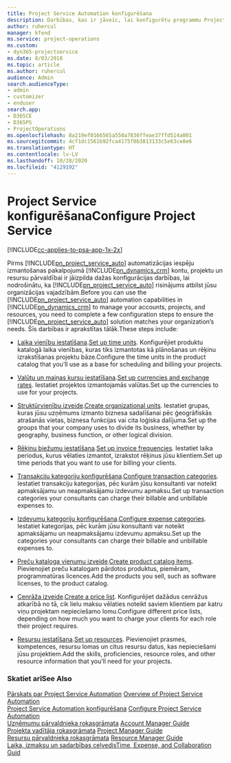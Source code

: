 ```yaml
---
title: Project Service Automation konfigurēšana
description: Darbības, kas ir jāveic, lai konfigurētu programmu Project Service
author: ruhercul
manager: kfend
ms.service: project-operations
ms.custom:
- dyn365-projectservice
ms.date: 8/03/2018
ms.topic: article
ms.author: ruhercul
audience: Admin
search.audienceType:
- admin
- customizer
- enduser
search.app:
- D365CE
- D365PS
- ProjectOperations
ms.openlocfilehash: 8a219ef0166565a550a7836ffeae37ffd514a001
ms.sourcegitcommit: 4cf1dc1561b92fca4175f0b3813133c5e63ce8e6
ms.translationtype: HT
ms.contentlocale: lv-LV
ms.lasthandoff: 10/28/2020
ms.locfileid: "4129192"
---
```

# <a name="configure-project-service"></a><span data-ttu-id="5cb13-103">Project Service konfigurēšana</span><span class="sxs-lookup"><span data-stu-id="5cb13-103">Configure Project Service</span></span>

[!INCLUDE[cc-applies-to-psa-app-1x-2x](../includes/cc-applies-to-psa-app-1x-2x.md)]

<span data-ttu-id="5cb13-104">Pirms [!INCLUDE[pn_project_service_auto](../includes/pn-project-service-auto.md)] automatizācijas iespēju izmantošanas pakalpojumā [!INCLUDE[pn_dynamics_crm](../includes/pn-dynamics-crm.md)] kontu, projektu un resursu pārvaldībai ir jāizpilda dažas konfigurācijas darbības, lai nodrošinātu, ka [!INCLUDE[pn_project_service_auto](../includes/pn-project-service-auto.md)] risinājums atbilst jūsu organizācijas vajadzībām.</span><span class="sxs-lookup"><span data-stu-id="5cb13-104">Before you can use the [!INCLUDE[pn_project_service_auto](../includes/pn-project-service-auto.md)] automation capabilities in [!INCLUDE[pn_dynamics_crm](../includes/pn-dynamics-crm.md)] to manage your accounts, projects, and resources, you need to complete a few configuration steps to ensure the [!INCLUDE[pn_project_service_auto](../includes/pn-project-service-auto.md)] solution matches your organization’s needs.</span></span> <span data-ttu-id="5cb13-105">Šīs darbības ir aprakstītas tālāk.</span><span class="sxs-lookup"><span data-stu-id="5cb13-105">These steps include:</span></span>  
  
-   <span data-ttu-id="5cb13-106">[Laika vienību iestatīšana](../psa/set-up-time-units.md).</span><span class="sxs-lookup"><span data-stu-id="5cb13-106">[Set up time units](../psa/set-up-time-units.md).</span></span> <span data-ttu-id="5cb13-107">Konfigurējiet produktu katalogā laika vienības, kuras tiks izmantotas kā plānošanas un rēķinu izrakstīšanas projektu bāze.</span><span class="sxs-lookup"><span data-stu-id="5cb13-107">Configure the time units in the product catalog that you’ll use as a base for scheduling and billing your projects.</span></span>  
  
-   <span data-ttu-id="5cb13-108">[Valūtu un maiņas kursu iestatīšana](../psa/set-up-currencies-exchange-rates.md).</span><span class="sxs-lookup"><span data-stu-id="5cb13-108">[Set up currencies and exchange rates](../psa/set-up-currencies-exchange-rates.md).</span></span> <span data-ttu-id="5cb13-109">Iestatiet projektos izmantojamās valūtas.</span><span class="sxs-lookup"><span data-stu-id="5cb13-109">Set up the currencies to use for your projects.</span></span>  
  
-   <span data-ttu-id="5cb13-110">[Struktūrvienību izveide](../psa/create-organizational-units.md).</span><span class="sxs-lookup"><span data-stu-id="5cb13-110">[Create organizational units](../psa/create-organizational-units.md).</span></span> <span data-ttu-id="5cb13-111">Iestatiet grupas, kuras jūsu uzņēmums izmanto biznesa sadalīšanai pēc ģeogrāfiskās atrašanās vietas, biznesa funkcijas vai cita loģiska dalījuma.</span><span class="sxs-lookup"><span data-stu-id="5cb13-111">Set up the groups that your company uses to divide its business, whether by geography, business function, or other logical division.</span></span>  
  
-   <span data-ttu-id="5cb13-112">[Rēķinu biežumu iestatīšana](../psa/set-up-invoice-frequencies.md).</span><span class="sxs-lookup"><span data-stu-id="5cb13-112">[Set up invoice frequencies](../psa/set-up-invoice-frequencies.md).</span></span> <span data-ttu-id="5cb13-113">Iestatiet laika periodus, kurus vēlaties izmantot, izrakstot rēķinus jūsu klientiem.</span><span class="sxs-lookup"><span data-stu-id="5cb13-113">Set up time periods that you want to use for billing your clients.</span></span>  
  
-   <span data-ttu-id="5cb13-114">[Transakciju kategoriju konfigurēšana](../psa/configure-transaction-categories.md).</span><span class="sxs-lookup"><span data-stu-id="5cb13-114">[Configure transaction categories](../psa/configure-transaction-categories.md).</span></span> <span data-ttu-id="5cb13-115">Iestatiet transakciju kategorijas, pēc kurām jūsu konsultanti var noteikt apmaksājamu un neapmaksājamu izdevumu apmaksu.</span><span class="sxs-lookup"><span data-stu-id="5cb13-115">Set up transaction categories your consultants can charge their billable and unbillable expenses to.</span></span>  
  
-   <span data-ttu-id="5cb13-116">[Izdevumu kategoriju konfigurēšana](../psa/configure-expense-categories.md).</span><span class="sxs-lookup"><span data-stu-id="5cb13-116">[Configure expense categories](../psa/configure-expense-categories.md).</span></span> <span data-ttu-id="5cb13-117">Iestatiet kategorijas, pēc kurām jūsu konsultanti var noteikt apmaksājamu un neapmaksājamu izdevumu apmaksu.</span><span class="sxs-lookup"><span data-stu-id="5cb13-117">Set up the categories your consultants can charge their billable and unbillable expenses to.</span></span>  
  
-   <span data-ttu-id="5cb13-118">[Preču kataloga vienumu izveide](../psa/create-product-catalog-items.md).</span><span class="sxs-lookup"><span data-stu-id="5cb13-118">[Create product catalog items](../psa/create-product-catalog-items.md).</span></span> <span data-ttu-id="5cb13-119">Pievienojiet preču katalogam pārdotos produktus, piemēram, programmatūras licences.</span><span class="sxs-lookup"><span data-stu-id="5cb13-119">Add the products you sell, such as software licenses, to the product catalog.</span></span>  
  
-   <span data-ttu-id="5cb13-120">[Cenrāža izveide](../psa/create-price-list.md).</span><span class="sxs-lookup"><span data-stu-id="5cb13-120">[Create a price list](../psa/create-price-list.md).</span></span> <span data-ttu-id="5cb13-121">Konfigurējiet dažādus cenrāžus atkarībā no tā, cik lielu maksu vēlaties noteikt saviem klientiem par katru viņu projektam nepieciešamo lomu.</span><span class="sxs-lookup"><span data-stu-id="5cb13-121">Configure different price lists, depending on how much you want to charge your clients for each role their project requires.</span></span>  
  
-   <span data-ttu-id="5cb13-122">[Resursu iestatīšana](../psa/set-up-resources.md).</span><span class="sxs-lookup"><span data-stu-id="5cb13-122">[Set up resources](../psa/set-up-resources.md).</span></span> <span data-ttu-id="5cb13-123">Pievienojiet prasmes, kompetences, resursu lomas un citus resursu datus, kas nepieciešami jūsu projektiem.</span><span class="sxs-lookup"><span data-stu-id="5cb13-123">Add the skills, proficiencies, resource roles, and other resource information that you’ll need for your projects.</span></span>  
  
### <a name="see-also"></a><span data-ttu-id="5cb13-124">Skatiet arī</span><span class="sxs-lookup"><span data-stu-id="5cb13-124">See Also</span></span>  
 <span data-ttu-id="5cb13-125">[Pārskats par Project Service Automation](../psa/overview.md) </span><span class="sxs-lookup"><span data-stu-id="5cb13-125">[Overview of Project Service Automation](../psa/overview.md) </span></span>  
 <span data-ttu-id="5cb13-126">[Project Service Automation konfigurēšana](../psa/configure.md) </span><span class="sxs-lookup"><span data-stu-id="5cb13-126">[Configure Project Service Automation](../psa/configure.md) </span></span>  
 <span data-ttu-id="5cb13-127">[Uzņēmumu pārvaldnieka rokasgrāmata](../psa/account-manager-guide.md) </span><span class="sxs-lookup"><span data-stu-id="5cb13-127">[Account Manager Guide](../psa/account-manager-guide.md) </span></span>  
 <span data-ttu-id="5cb13-128">[Projekta vadītāja rokasgrāmata](../psa/project-manager-guide.md) </span><span class="sxs-lookup"><span data-stu-id="5cb13-128">[Project Manager Guide](../psa/project-manager-guide.md) </span></span>  
 <span data-ttu-id="5cb13-129">[Resursu pārvaldnieka rokasgrāmata](../psa/resource-manager-guide.md) </span><span class="sxs-lookup"><span data-stu-id="5cb13-129">[Resource Manager Guide](../psa/resource-manager-guide.md) </span></span>  
 [<span data-ttu-id="5cb13-130">Laika, izmaksu un sadarbības ceļvedis</span><span class="sxs-lookup"><span data-stu-id="5cb13-130">Time, Expense, and Collaboration Guid</span></span>](../psa/time-expense-collaboration-guide.md)
